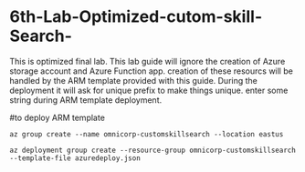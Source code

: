 # 6th-Lab-Optimized-cutom-skill-Search-
This is optimized final lab. This lab guide will ignore the creation of Azure storage account and Azure Function app. creation of these resourcs will be handled by the ARM template provided with this guide. 
During the deployment it will ask for unique prefix to make things unique. enter some string during ARM template deployment.

#to deploy ARM template

`az group create --name omnicorp-customskillsearch --location eastus`

`az deployment group create --resource-group omnicorp-customskillsearch --template-file azuredeploy.json`
